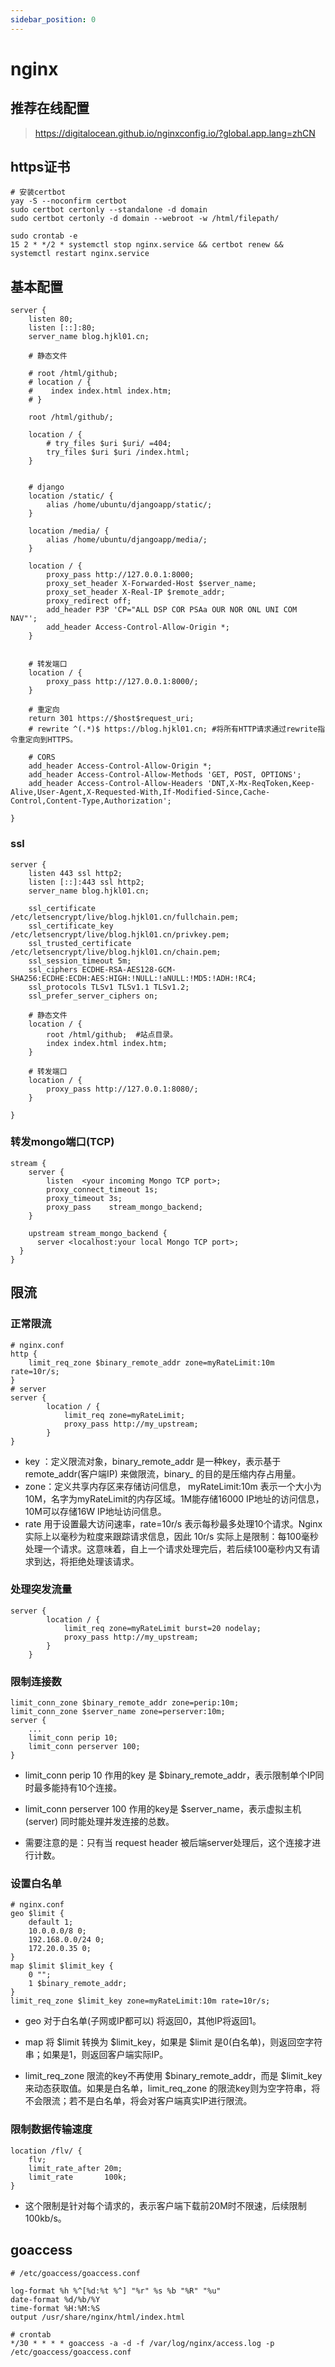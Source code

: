 ```yaml
---
sidebar_position: 0
---
```


# nginx
## 推荐在线配置
> https://digitalocean.github.io/nginxconfig.io/?global.app.lang=zhCN

## https证书

```shell
# 安装certbot
yay -S --noconfirm certbot
sudo certbot certonly --standalone -d domain
sudo certbot certonly -d domain --webroot -w /html/filepath/

sudo crontab -e 
15 2 * */2 * systemctl stop nginx.service && certbot renew && systemctl restart nginx.service
```

## 基本配置
```shell
server {
    listen 80;
    listen [::]:80;
    server_name blog.hjkl01.cn;

    # 静态文件

    # root /html/github;
    # location / {
    #    index index.html index.htm;
    # }

    root /html/github/;

	location / {
		# try_files $uri $uri/ =404;
		try_files $uri $uri /index.html;
	}

    
    # django
    location /static/ {
        alias /home/ubuntu/djangoapp/static/; 
    }

    location /media/ {
        alias /home/ubuntu/djangoapp/media/; 
    }

    location / {
        proxy_pass http://127.0.0.1:8000;
        proxy_set_header X-Forwarded-Host $server_name;
        proxy_set_header X-Real-IP $remote_addr;
        proxy_redirect off;
        add_header P3P 'CP="ALL DSP COR PSAa OUR NOR ONL UNI COM NAV"';
        add_header Access-Control-Allow-Origin *;
    }


    # 转发端口
    location / {
        proxy_pass http://127.0.0.1:8000/;
    }

    # 重定向
    return 301 https://$host$request_uri;
    # rewrite ^(.*)$ https://blog.hjkl01.cn; #将所有HTTP请求通过rewrite指令重定向到HTTPS。

    # CORS
    add_header Access-Control-Allow-Origin *;
    add_header Access-Control-Allow-Methods 'GET, POST, OPTIONS';
    add_header Access-Control-Allow-Headers 'DNT,X-Mx-ReqToken,Keep-Alive,User-Agent,X-Requested-With,If-Modified-Since,Cache-Control,Content-Type,Authorization';

}
```

### ssl
```shell
server {
    listen 443 ssl http2;
    listen [::]:443 ssl http2;
    server_name blog.hjkl01.cn;

    ssl_certificate /etc/letsencrypt/live/blog.hjkl01.cn/fullchain.pem;
    ssl_certificate_key /etc/letsencrypt/live/blog.hjkl01.cn/privkey.pem;
    ssl_trusted_certificate /etc/letsencrypt/live/blog.hjkl01.cn/chain.pem;
    ssl_session_timeout 5m;
    ssl_ciphers ECDHE-RSA-AES128-GCM-SHA256:ECDHE:ECDH:AES:HIGH:!NULL:!aNULL:!MD5:!ADH:!RC4;
    ssl_protocols TLSv1 TLSv1.1 TLSv1.2; 
    ssl_prefer_server_ciphers on;

    # 静态文件
    location / {
        root /html/github;  #站点目录。
        index index.html index.htm;
    }

    # 转发端口
    location / {
        proxy_pass http://127.0.0.1:8080/;
    }

}
```

### 转发mongo端口(TCP)
```shell
stream {
    server {
        listen  <your incoming Mongo TCP port>;
        proxy_connect_timeout 1s;
        proxy_timeout 3s;
        proxy_pass    stream_mongo_backend;
    }

    upstream stream_mongo_backend {
      server <localhost:your local Mongo TCP port>;
  }
}
```

## 限流
### 正常限流
```shell
# nginx.conf
http {
    limit_req_zone $binary_remote_addr zone=myRateLimit:10m rate=10r/s;
}
# server
server {
        location / {
            limit_req zone=myRateLimit;
            proxy_pass http://my_upstream;
        }
}
```
- key ：定义限流对象，binary_remote_addr 是一种key，表示基于 remote_addr(客户端IP) 来做限流，binary_ 的目的是压缩内存占用量。
- zone：定义共享内存区来存储访问信息， myRateLimit:10m 表示一个大小为10M，名字为myRateLimit的内存区域。1M能存储16000 IP地址的访问信息，10M可以存储16W IP地址访问信息。
- rate 用于设置最大访问速率，rate=10r/s 表示每秒最多处理10个请求。Nginx 实际上以毫秒为粒度来跟踪请求信息，因此 10r/s 实际上是限制：每100毫秒处理一个请求。这意味着，自上一个请求处理完后，若后续100毫秒内又有请求到达，将拒绝处理该请求。

### 处理突发流量
```shell
server {
        location / {
            limit_req zone=myRateLimit burst=20 nodelay;
            proxy_pass http://my_upstream;
        }
    }
```

### 限制连接数
```shell
limit_conn_zone $binary_remote_addr zone=perip:10m;
limit_conn_zone $server_name zone=perserver:10m;
server {
    ...
    limit_conn perip 10;
    limit_conn perserver 100;
}
```
- limit_conn perip 10 作用的key 是 $binary_remote_addr，表示限制单个IP同时最多能持有10个连接。

- limit_conn perserver 100 作用的key是 $server_name，表示虚拟主机(server) 同时能处理并发连接的总数。

- 需要注意的是：只有当 request header 被后端server处理后，这个连接才进行计数。

### 设置白名单
```shell
# nginx.conf
geo $limit {
    default 1;
    10.0.0.0/8 0;
    192.168.0.0/24 0;
    172.20.0.35 0;
}
map $limit $limit_key {
    0 "";
    1 $binary_remote_addr;
}
limit_req_zone $limit_key zone=myRateLimit:10m rate=10r/s;
```
- geo 对于白名单(子网或IP都可以) 将返回0，其他IP将返回1。

- map 将 $limit 转换为 $limit_key，如果是 $limit 是0(白名单)，则返回空字符串；如果是1，则返回客户端实际IP。

- limit_req_zone 限流的key不再使用 $binary_remote_addr，而是 $limit_key 来动态获取值。如果是白名单，limit_req_zone 的限流key则为空字符串，将不会限流；若不是白名单，将会对客户端真实IP进行限流。

### 限制数据传输速度
```shell
location /flv/ {
    flv;
    limit_rate_after 20m;
    limit_rate       100k;
}
```
- 这个限制是针对每个请求的，表示客户端下载前20M时不限速，后续限制100kb/s。

## goaccess

```shell
# /etc/goaccess/goaccess.conf

log-format %h %^[%d:%t %^] "%r" %s %b "%R" "%u"
date-format %d/%b/%Y
time-format %H:%M:%S
output /usr/share/nginx/html/index.html

# crontab
*/30 * * * * goaccess -a -d -f /var/log/nginx/access.log -p /etc/goaccess/goaccess.conf
```
